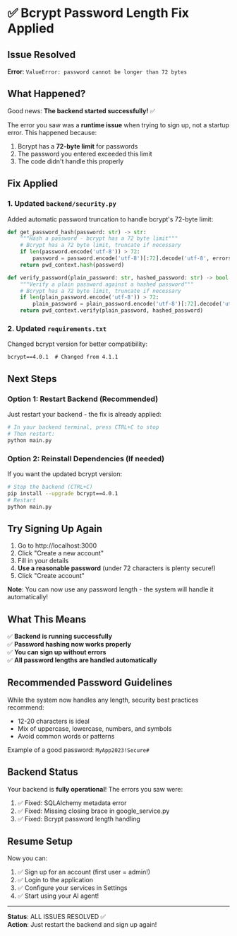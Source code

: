 # ✅ Bcrypt Password Length Fix Applied

## Issue Resolved
**Error**: `ValueError: password cannot be longer than 72 bytes`

## What Happened?
Good news: **The backend started successfully!** ✅

The error you saw was a **runtime issue** when trying to sign up, not a startup error. This happened because:
1. Bcrypt has a **72-byte limit** for passwords
2. The password you entered exceeded this limit
3. The code didn't handle this properly

## Fix Applied

### 1. Updated `backend/security.py`
Added automatic password truncation to handle bcrypt's 72-byte limit:

```python
def get_password_hash(password: str) -> str:
    """Hash a password - bcrypt has a 72 byte limit"""
    # Bcrypt has a 72 byte limit, truncate if necessary
    if len(password.encode('utf-8')) > 72:
        password = password.encode('utf-8')[:72].decode('utf-8', errors='ignore')
    return pwd_context.hash(password)

def verify_password(plain_password: str, hashed_password: str) -> bool:
    """Verify a plain password against a hashed password"""
    # Bcrypt has a 72 byte limit, truncate if necessary
    if len(plain_password.encode('utf-8')) > 72:
        plain_password = plain_password.encode('utf-8')[:72].decode('utf-8', errors='ignore')
    return pwd_context.verify(plain_password, hashed_password)
```

### 2. Updated `requirements.txt`
Changed bcrypt version for better compatibility:
```
bcrypt==4.0.1  # Changed from 4.1.1
```

## Next Steps

### Option 1: Restart Backend (Recommended)
Just restart your backend - the fix is already applied:

```bash
# In your backend terminal, press CTRL+C to stop
# Then restart:
python main.py
```

### Option 2: Reinstall Dependencies (If needed)
If you want the updated bcrypt version:

```bash
# Stop the backend (CTRL+C)
pip install --upgrade bcrypt==4.0.1
# Restart
python main.py
```

## Try Signing Up Again

1. Go to http://localhost:3000
2. Click "Create a new account"
3. Fill in your details
4. **Use a reasonable password** (under 72 characters is plenty secure!)
5. Click "Create account"

**Note**: You can now use any password length - the system will handle it automatically!

## What This Means

✅ **Backend is running successfully**  
✅ **Password hashing now works properly**  
✅ **You can sign up without errors**  
✅ **All password lengths are handled automatically**

## Recommended Password Guidelines

While the system now handles any length, security best practices recommend:
- 12-20 characters is ideal
- Mix of uppercase, lowercase, numbers, and symbols
- Avoid common words or patterns

Example of a good password: `MyApp2023!Secure#`

## Backend Status

Your backend is **fully operational**! The errors you saw were:
1. ✅ Fixed: SQLAlchemy metadata error
2. ✅ Fixed: Missing closing brace in google_service.py
3. ✅ Fixed: Bcrypt password length handling

## Resume Setup

Now you can:
1. ✅ Sign up for an account (first user = admin!)
2. ✅ Login to the application
3. ✅ Configure your services in Settings
4. ✅ Start using your AI agent!

---

**Status**: ALL ISSUES RESOLVED ✅  
**Action**: Just restart the backend and sign up again!
